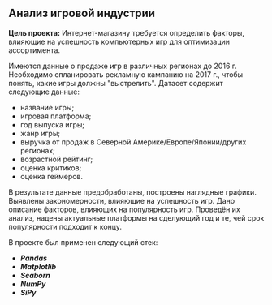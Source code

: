 ## Анализ игровой индустрии

**Цель проекта:** Интернет-магазину требуется определить факторы, влияющие на успешность компьютерных игр для оптимизации ассортимента.

Имеются данные о продаже игр в различных регионах до 2016 г. Необходимо спланировать рекламную кампанию на 2017 г., чтобы понять, какие игры должны "выстрелить".
Датасет содержит следующие данные:

* название игры;
* игровая платформа;
* год выпуска игры;
* жанр игры;
* выручка от продаж в Северной Америке/Европе/Японии/других регионах;
* возрастной рейтинг;
* оценка критиков;
* оценка геймеров.

В результате данные предобработаны, построены наглядные графики. Выявлены закономерности, влияющие на успешность игр. Дано описание факторов, влияющих на популярность игр. Проведён их анализ, надены актуальные платформы на сделующий год и те, чей срок популярности подходит к концу.

В проекте был применен следующий стек:
* **_Pandas_**
* **_Matplotlib_**
* **_Seaborn_**
* **_NumPy_**
* **_SiPy_**

